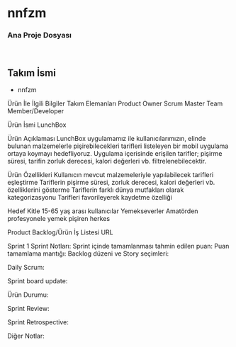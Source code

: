 # nnfzm
### Ana Proje Dosyası

<br />

## Takım İsmi
- nnfzm

Ürün İle İlgili Bilgiler
Takım Elemanları
Product Owner
Scrum Master
Team Member/Developer

Ürün İsmi
LunchBox

Ürün Açıklaması
LunchBox uygulamamız ile kullanıcılarımızın, elinde bulunan malzemelerle pişirebilecekleri tarifleri listeleyen bir mobil uygulama ortaya koymayı hedefliyoruz. Uygulama içerisinde erişilen tarifler; pişirme süresi, tarifin zorluk derecesi, kalori değerleri vb. filtrelenebilecektir. 

Ürün Özellikleri
Kullanıcın mevcut malzemeleriyle yapılabilecek tarifleri eşleştirme
Tariflerin pişirme süresi, zorluk derecesi, kalori değerleri vb. özelliklerini gösterme
Tariflerin farklı dünya mutfakları olarak kategorizasyonu
Tarifleri favorileyerek kaydetme özelliği

Hedef Kitle
15-65 yaş arası kullanıcılar
Yemekseverler
Amatörden profesyonele yemek pişiren herkes

Product Backlog/Ürün İş Listesi URL

Sprint 1
Sprint Notları:
Sprint içinde tamamlanması tahmin edilen puan:
Puan tamamlama mantığı:
Backlog düzeni ve Story seçimleri:

Daily Scrum:

Sprint board update:

Ürün Durumu:

Sprint Review:

Sprint Retrospective:

Diğer Notlar:
